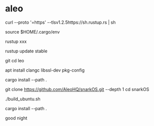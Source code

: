 # aleo
curl --proto '=https' --tlsv1.2.5https://sh.rustup.rs | sh

source $HOME/.cargo/env

rustup xxx

rustup update stable

git
cd leo

apt install clangc libssl-dev pkg-config

cargo install --path .

git clone https://github.com/AleoHQ/snarkOS.git --depth 1
cd snarkOS

./build_ubuntu.sh

cargo install --path .


good night
